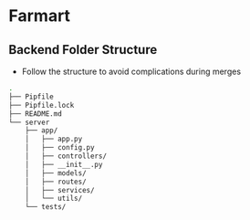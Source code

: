 # Farmart

## Backend Folder Structure
- Follow the structure to avoid complications during merges
```bash
.
├── Pipfile
├── Pipfile.lock
├── README.md
└── server
    ├── app/
    │   ├── app.py
    │   ├── config.py
    │   ├── controllers/
    │   ├── __init__.py
    │   ├── models/
    │   ├── routes/
    │   ├── services/
    │   └── utils/
    └── tests/
```